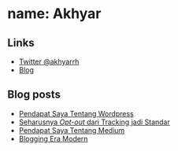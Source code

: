 # name: Akhyar

## Links
- [Twitter @akhyarrh](https://twitter.com/akhyarrh)
- [Blog](https://akhyarrh.github.io)

## Blog posts
<!-- BLOG-POST-LIST:START -->
- [Pendapat Saya Tentang Wordpress](https://akhyar.js.org/pendapat-saya-tentang-wordpress/)
- [Seharusnya *Opt-out* dari Tracking jadi Standar](https://akhyar.js.org/seharusnya-opt-out-dari-tracking-jadi-standar/)
- [Pendapat Saya Tentang Medium](https://akhyar.js.org/pendapat-saya-tentang-medium/)
- [Blogging Era Modern](https://akhyar.js.org/30-days-writing-challenge-blogging-era-modern/)
<!-- BLOG-POST-LIST:END -->
